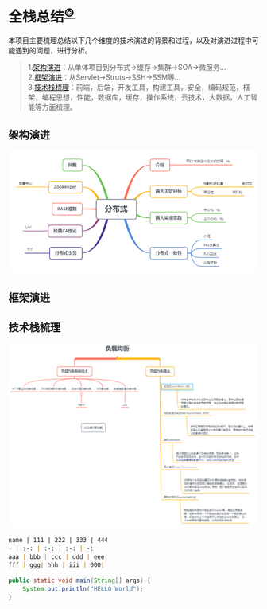# 全栈总结<sup>[©](https://github.com/zhangyangbing)</sup>
本项目主要梳理总结以下几个维度的技术演进的背景和过程，以及对演进过程中可能遇到的问题，进行分析。<br/>
>1.[架构演进](#架构演进)：从单体项目到分布式->缓存->集群->SOA->微服务...<br/>
>2.[框架演进](#框架演进)：从Servlet->Struts->SSH->SSM等...<br/>
>3.[技术栈梳理](#技术栈梳理)：前端，后端，开发工具，构建工具，安全，编码规范，框架，编程思想，性能，数据库，缓存，操作系统，云技术，大数据，人工智能等方面梳理。

## 架构演进

![分布式](.README_images/分布式.png)
## 框架演进

## 技术栈梳理
![负载均衡](.README_images/负载均衡.png)

```markdown
name | 111 | 222 | 333 | 444
- | :-: | :-: | :-: | -:
aaa | bbb | ccc | ddd | eee| 
fff | ggg| hhh | iii | 000|
```
```java
public static void main(String[] args) {
    System.out.println("HELLO World");
}
```